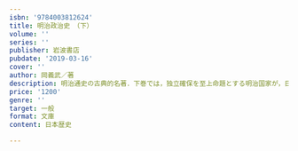 ```yaml
---
isbn: '9784003812624'
title: 明治政治史　（下）
volume: ''
series: ''
publisher: 岩波書店
pubdate: '2019-03-16'
cover: ''
author: 岡義武／著
description: 明治通史の古典的名著．下巻では，独立確保を至上命題とする明治国家が，日清・日露戦争を経て変容していく過程を描く．
price: '1200'
genre: ''
target: 一般
format: 文庫
content: 日本歴史

---
```


